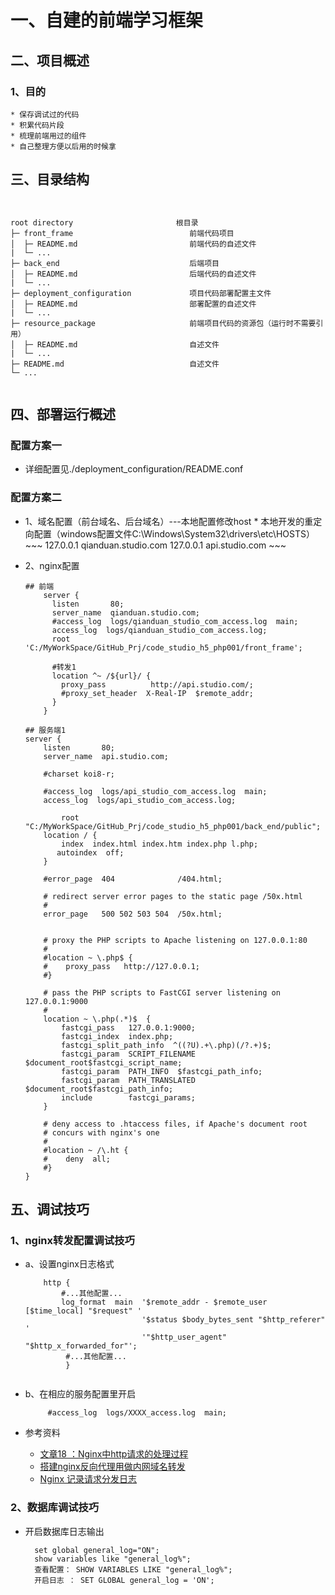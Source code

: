 # 一、自建的前端学习框架

## 二、项目概述

### 1、目的
    * 保存调试过的代码
    * 积累代码片段
    * 梳理前端用过的组件
    * 自己整理方便以后用的时候拿

## 三、目录结构

<pre><code>

root directory                       根目录
├─ front_frame                          前端代码项目
│  ├─ README.md                         前端代码的自述文件
|  └─ ...
├─ back_end                             后端项目
│  ├─ README.md                         后端代码的自述文件
|  └─ ...
├─ deployment_configuration             项目代码部署配置主文件
│  ├─ README.md                         部署配置的自述文件
|  └─ ...
├─ resource_package                     前端项目代码的资源包（运行时不需要引用）
│  ├─ README.md                         自述文件
|  └─ ...
├─ README.md                            自述文件
└─ ...

</code></pre>



## 四、部署运行概述

### 配置方案一

+ 详细配置见./deployment_configuration/README.conf

### 配置方案二

+ 1、域名配置（前台域名、后台域名）---本地配置修改host
            * 本地开发的重定向配置（windows配置文件C:\Windows\System32\drivers\etc\HOSTS）
            ~~~
                127.0.0.1 qianduan.studio.com
                127.0.0.1 api.studio.com
            ~~~



+ 2、nginx配置

    ~~~
    ## 前端
        server {
          listen       80;
          server_name  qianduan.studio.com;
          #access_log  logs/qianduan_studio_com_access.log  main;
          access_log  logs/qianduan_studio_com_access.log;
          root   'C:/MyWorkSpace/GitHub_Prj/code_studio_h5_php001/front_frame';

          #转发1
          location ^~ /${url}/ {
            proxy_pass          http://api.studio.com/;
            #proxy_set_header  X-Real-IP  $remote_addr;
          }
        }

   ## 服务端1
    server {
        listen       80;
        server_name  api.studio.com;
        
        #charset koi8-r;
        
        #access_log  logs/api_studio_com_access.log  main;
        access_log  logs/api_studio_com_access.log;
        
            root   "C:/MyWorkSpace/GitHub_Prj/code_studio_h5_php001/back_end/public";
        location / {
            index  index.html index.htm index.php l.php;
           autoindex  off;
        }

        #error_page  404              /404.html;

        # redirect server error pages to the static page /50x.html
        #
        error_page   500 502 503 504  /50x.html;


        # proxy the PHP scripts to Apache listening on 127.0.0.1:80
        #
        #location ~ \.php$ {
        #    proxy_pass   http://127.0.0.1;
        #}

        # pass the PHP scripts to FastCGI server listening on 127.0.0.1:9000
        #
        location ~ \.php(.*)$  {
            fastcgi_pass   127.0.0.1:9000;
            fastcgi_index  index.php;
            fastcgi_split_path_info  ^((?U).+\.php)(/?.+)$;
            fastcgi_param  SCRIPT_FILENAME  $document_root$fastcgi_script_name;
            fastcgi_param  PATH_INFO  $fastcgi_path_info;
            fastcgi_param  PATH_TRANSLATED  $document_root$fastcgi_path_info;
            include        fastcgi_params;
        }

        # deny access to .htaccess files, if Apache's document root
        # concurs with nginx's one
        #
        #location ~ /\.ht {
        #    deny  all;
        #}
    }
    ~~~

## 五、调试技巧

### 1、nginx转发配置调试技巧

+ a、设置nginx日志格式

    ~~~
        http {
            #...其他配置...
            log_format  main  '$remote_addr - $remote_user [$time_local] "$request" '
                              '$status $body_bytes_sent "$http_referer" '
                              '"$http_user_agent" "$http_x_forwarded_for"';
             #...其他配置...
             }


    ~~~

+ b、在相应的服务配置里开启
    ~~~
         #access_log  logs/XXXX_access.log  main;
    ~~~
    
+ 参考资料
    * [文章18 ：Nginx中http请求的处理过程](https://blog.csdn.net/yankai0219/article/details/8220695)
    * [搭建nginx反向代理用做内网域名转发](http://www.ttlsa.com/nginx/use-nginx-proxy/)
    * [Nginx 记录请求分发日志](https://blog.csdn.net/lkx94/article/details/54575225)

### 2、数据库调试技巧

+ 开启数据库日志输出
  ~~~
    set global general_log="ON";
    show variables like "general_log%";
    查看配置： SHOW VARIABLES LIKE "general_log%"; 
    开启日志 ： SET GLOBAL general_log = 'ON';
  ~~~
